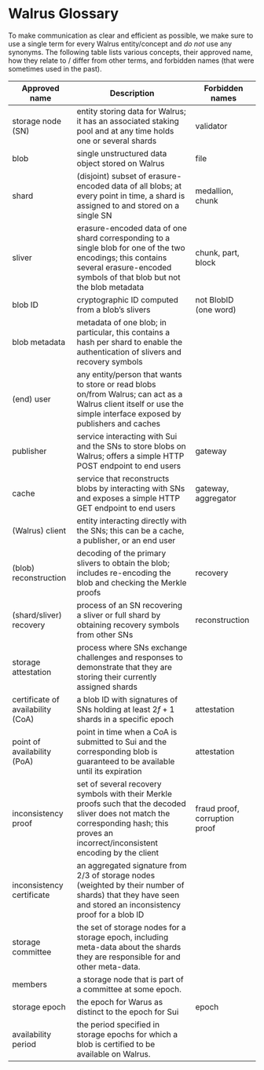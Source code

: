 # Walrus Glossary

To make communication as clear and efficient as possible, we make sure to use a single term for every Walrus entity/concept and *do not* use any synonyms. The following table lists various concepts, their approved name, how they relate to / differ from other terms, and forbidden names (that were sometimes used in the past).

| Approved name | Description | Forbidden names |
| --- | --- | --- |
| storage node (SN) | entity storing data for Walrus; it has an associated staking pool and at any time holds one or several shards | validator |
| blob | single unstructured data object stored on Walrus | file |
| shard | (disjoint) subset of erasure-encoded data of all blobs; at every point in time, a shard is assigned to and stored on a single SN | medallion, chunk |
| sliver | erasure-encoded data of one shard corresponding to a single blob for one of the two encodings; this contains several erasure-encoded symbols of that blob but not the blob metadata  | chunk, part, block |
| blob ID | cryptographic ID computed from a blob’s slivers | not BlobID (one word) |
| blob metadata | metadata of one blob; in particular, this contains a hash per shard to enable the authentication of slivers and recovery symbols |  |
| (end) user | any entity/person that wants to store or read blobs on/from Walrus; can act as a Walrus client itself or use the simple interface exposed by publishers and caches |  |
| publisher | service interacting with Sui and the SNs to store blobs on Walrus; offers a simple HTTP POST endpoint to end users | gateway |
| cache | service that reconstructs blobs by interacting with SNs and exposes a simple HTTP GET endpoint to end users | gateway, aggregator |
| (Walrus) client | entity interacting directly with the SNs; this can be a cache, a publisher, or an end user |  |
| (blob) reconstruction | decoding of the primary slivers to obtain the blob; includes re-encoding the blob and checking the Merkle proofs | recovery |
| (shard/sliver) recovery | process of an SN recovering a sliver or full shard by obtaining recovery symbols from other SNs | reconstruction |
| storage attestation | process where SNs exchange challenges and responses to demonstrate that they are storing their currently assigned shards |  |
| certificate of availability (CoA) | a blob ID with signatures of SNs holding at least $2f+1$ shards in a specific epoch | attestation |
| point of availability (PoA) | point in time when a CoA is submitted to Sui and the corresponding blob is guaranteed to be available until its expiration | attestation |
| inconsistency proof | set of several recovery symbols with their Merkle proofs such that the decoded sliver does not match the corresponding hash; this proves an incorrect/inconsistent encoding by the client | fraud proof, corruption proof |
| inconsistency certificate | an aggregated signature from 2/3 of storage nodes (weighted by their number of shards) that they have seen and stored an inconsistency proof for a blob ID |  |
| storage committee | the set of storage nodes for a storage epoch, including meta-data about the shards they are responsible for and other meta-data. |  |
| members | a storage node that is part of a committee at some epoch. |  |
| storage epoch | the epoch for Warus as distinct to the epoch for Sui | epoch |
| availability period | the period specified in storage epochs for which a blob is certified to be available on Walrus. |  |